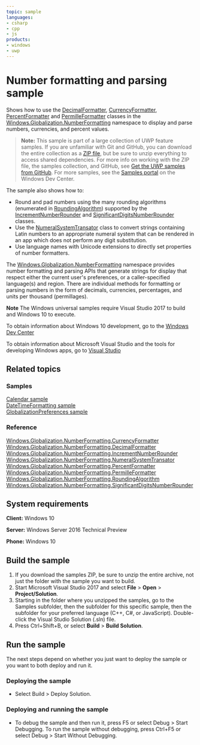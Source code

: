 ```yaml
---
topic: sample
languages:
- csharp
- cpp
- js
products:
- windows
- uwp
---
```


<!--
  category: GlobalizationAndLocalization
  samplefwlink: http://go.microsoft.com/fwlink/p/?LinkId=620578
-->

# Number formatting and parsing sample

Shows how to use the [DecimalFormatter](http://msdn.microsoft.com/library/windows/apps/br226068), 
[CurrencyFormatter](http://msdn.microsoft.com/library/windows/apps/br206883), [PercentFormatter](http://msdn.microsoft.com/library/windows/apps/br226101) and 
[PermilleFormatter](http://msdn.microsoft.com/library/windows/apps/br226119) classes in the 
[Windows.Globalization.NumberFormatting](http://msdn.microsoft.com/library/windows/apps/br226136) namespace to display and parse numbers, currencies, and percent values.

> **Note:** This sample is part of a large collection of UWP feature samples. 
> If you are unfamiliar with Git and GitHub, you can download the entire collection as a 
> [ZIP file](https://github.com/Microsoft/Windows-universal-samples/archive/master.zip), but be 
> sure to unzip everything to access shared dependencies. For more info on working with the ZIP file, 
> the samples collection, and GitHub, see [Get the UWP samples from GitHub](https://aka.ms/ovu2uq). 
> For more samples, see the [Samples portal](https://aka.ms/winsamples) on the Windows Dev Center. 

The sample also shows how to:

-   Round and pad numbers using the many rounding algorithms (enumerated in [RoundingAlgorithm](http://msdn.microsoft.com/library/windows/apps/dn278791)) supported by the 
[IncrementNumberRounder](http://msdn.microsoft.com/library/windows/apps/dn278487) and [SignificantDigitsNumberRounder](http://msdn.microsoft.com/library/windows/apps/dn278794) 
classes.
-   Use the [NumeralSystemTransator](http://msdn.microsoft.com/library/windows/apps/dn278744) class to convert strings containing Latin numbers to an 
appropriate numeral system that can be rendered in an app which does not perform any digit substitution.
-   Use language names with Unicode extensions to directly set properties of number formatters.

The [Windows.Globalization.NumberFormatting](http://msdn.microsoft.com/library/windows/apps/br226136) namespace provides number formatting and parsing APIs 
that generate strings for display that respect either the current user's preferences, or a caller-specified language(s) and region. There are individual methods 
for formatting or parsing numbers in the form of decimals, currencies, percentages, and units per thousand (permillages).

**Note** The Windows universal samples require Visual Studio 2017 to build and Windows 10 to execute.
 
To obtain information about Windows 10 development, go to the [Windows Dev Center](http://go.microsoft.com/fwlink/?LinkID=532421)

To obtain information about Microsoft Visual Studio and the tools for developing Windows apps, go to [Visual Studio](http://go.microsoft.com/fwlink/?LinkID=532422)

## Related topics

### Samples

[Calendar sample](../Calendar)  
[DateTimeFormatting sample](../DatetimeFormatting)  
[GlobalizationPreferences sample](../GlobalizationPreferences)  

### Reference

[Windows.Globalization.NumberFormatting.CurrencyFormatter](http://msdn.microsoft.com/library/windows/apps/br206883)  
[Windows.Globalization.NumberFormatting.DecimalFormatter](http://msdn.microsoft.com/library/windows/apps/br226068)  
[Windows.Globalization.NumberFormatting.IncrementNumberRounder](http://msdn.microsoft.com/library/windows/apps/dn278487)  
[Windows.Globalization.NumberFormatting.NumeralSystemTransator](http://msdn.microsoft.com/library/windows/apps/dn278744)  
[Windows.Globalization.NumberFormatting.PercentFormatter](http://msdn.microsoft.com/library/windows/apps/br226101)  
[Windows.Globalization.NumberFormatting.PermilleFormatter](http://msdn.microsoft.com/library/windows/apps/br226119)  
[Windows.Globalization.NumberFormatting.RoundingAlgorithm](http://msdn.microsoft.com/library/windows/apps/dn278791)  
[Windows.Globalization.NumberFormatting.SignificantDigitsNumberRounder](http://msdn.microsoft.com/library/windows/apps/dn278794)  

## System requirements

**Client:** Windows 10

**Server:** Windows Server 2016 Technical Preview

**Phone:** Windows 10

## Build the sample

1. If you download the samples ZIP, be sure to unzip the entire archive, not just the folder with the sample you want to build. 
2. Start Microsoft Visual Studio 2017 and select **File** \> **Open** \> **Project/Solution**.
3. Starting in the folder where you unzipped the samples, go to the Samples subfolder, then the subfolder for this specific sample, then the subfolder for your preferred language (C++, C#, or JavaScript). Double-click the Visual Studio Solution (.sln) file.
4. Press Ctrl+Shift+B, or select **Build** \> **Build Solution**.

## Run the sample

The next steps depend on whether you just want to deploy the sample or you want to both deploy and run it.

### Deploying the sample

- Select Build > Deploy Solution. 

### Deploying and running the sample

- To debug the sample and then run it, press F5 or select Debug >  Start Debugging. To run the sample without debugging, press Ctrl+F5 or select Debug > Start Without Debugging. 
